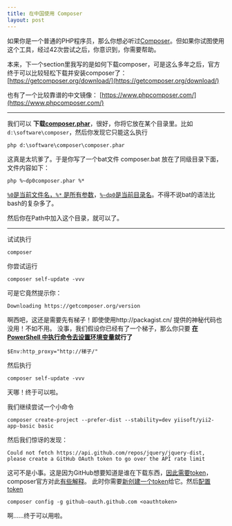 ```yaml
---
title: 在中国使用 Composer
layout: post
---
```


如果你是一个普通的PHP程序员，那么你想必听过[Composer](https://getcomposer.org/)。但如果你试图使用这个工具，经过42次尝试之后，你意识到，你需要帮助。

本来，下一个section里我写的是如何下载composer，可是这么多年之后，官方终于可以比较轻松下载并安装composer了：
[https://getcomposer.org/download/](https://getcomposer.org/download/)

也有了一个比较靠谱的中文镜像：
[https://www.phpcomposer.com/](https://www.phpcomposer.com/)

---

我们可以 **下载[composer.phar](http://packagist.cn/composer/composer.phar)**，很好，你将它放在某个目录里。比如 `d:\software\composer`，然后你发现它只能这么执行

    php d:\software\composer\composer.phar

这真是太坑爹了。于是你写了一个bat文件 composer.bat 放在了同级目录下面，文件内容如下：

    php %~dp0composer.phar %*

[`%0`是当前文件名，`%*` 是所有参数](http://stackoverflow.com/questions/14286457/using-parameters-in-batch-files-at-dos-command-line)，[`%~dp0`是当前目录名](http://stackoverflow.com/questions/3827567/how-to-get-the-path-of-the-batch-script-in-windows)。不得不说bat的语法比bash的复杂多了。

然后你在Path中加入这个目录，就可以了。

---

试试执行

    composer

你尝试运行

    composer self-update -vvv

可是它竟然提示你：

    Downloading https://getcomposer.org/version

啊西吧，这还是需要先有梯子！即使使用http://packagist.cn/ 提供的神秘代码也没用！不如不用。
没事，我们假设你已经有了一个梯子，那么你只要 **[在 PowerShell 中执行命令去设置环境变量](http://picasso250.github.io/2014/12/31/windows-powershell-evn-var.html)就行了**

    $Env:http_proxy="http://梯子/"

然后执行

    composer self-update -vvv

天哪！终于可以啦。

我们继续尝试一个小命令

    composer create-project --prefer-dist --stability=dev yiisoft/yii2-app-basic basic

然后我们惊讶的发现：

    Could not fetch https://api.github.com/repos/jquery/jquery-dist, please create a GitHub OAuth token to go over the API rate limit

这可不是小事。这是因为GitHub想要知道是谁在下载东西，[因此需要token](https://github.com/composer/composer/issues/3542)，composer官方对此[有些解释](https://getcomposer.org/doc/06-config.md#gitlab-token)。
此时你需要[新创建一个token](https://github.com/settings/tokens)给它。然后[配置token](https://github.com/composer/composer/blob/master/doc/articles/troubleshooting.md#api-rate-limit-and-oauth-tokens)

    composer config -g github-oauth.github.com <oauthtoken>

啊……终于可以用啦。
